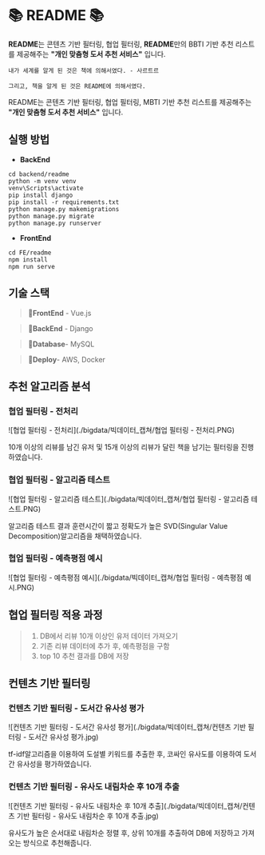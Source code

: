 # 📚 README 📚

**README**는 콘텐츠 기반 필터링, 협업 필터링, **README**만의 BBTI 기반 추천 리스트를 제공해주는 **"개인 맞춤형 도서 추천 서비스"** 입니다.

`내가 세계를 알게 된 것은 책에 의해서였다. - 사르트르`

`그리고, 책을 알게 된 것은 README에 의해서였다.`

README는 콘텐츠 기반 필터링, 협업 필터링, MBTI 기반 추천 리스트를 제공해주는 **"개인 맞춤형 도서 추천 서비스"** 입니다. 

## 실행 방법

- **BackEnd**
```
cd backend/readme
python -m venv venv
venv\Scripts\activate
pip install django
pip install -r requirements.txt
python manage.py makemigrations
python manage.py migrate
python manage.py runserver
```

- **FrontEnd**
```
cd FE/readme
npm install
npm run serve
```


## 기술 스택

>🔧**FrontEnd** -  Vue.js

>🔧**BackEnd** -  Django

>🔧**Database**-  MySQL

>🔧**Deploy**-  AWS, Docker



## 추천 알고리즘 분석

### 협업 필터링 - 전처리
![협업 필터링 - 전처리](./bigdata/빅데이터_캡쳐/협업 필터링 - 전처리.PNG)

10개 이상의 리뷰를 남긴 유저 및 15개 이상의 리뷰가 달린 책을 남기는 필터링을 진행하였습니다.

### 협업 필터링 - 알고리즘 테스트
![협업 필터링 - 알고리즘 테스트](./bigdata/빅데이터_캡쳐/협업 필터링 - 알고리즘 테스트.PNG)

알고리즘 테스트 결과 훈련시간이 짧고 정확도가 높은 SVD(Singular Value Decomposition)알고리즘을 채택하였습니다.

### 협업 필터링 - 예측평점 예시
![협업 필터링 - 예측평점 예시](./bigdata/빅데이터_캡쳐/협업 필터링 - 예측평점 예시.PNG)

## 협업 필터링 적용 과정
>1. DB에서 리뷰 10개 이상인 유저 데이터 가져오기
>2. 기존 리뷰 데이터에 추가 후, 예측평점을 구함
>3. top 10 추천 결과를 DB에 저장

## 컨텐츠 기반 필터링

### 컨텐츠 기반 필터링 - 도서간 유사성 평가
![컨텐츠 기반 필터링 - 도서간 유사성 평가](./bigdata/빅데이터_캡쳐/컨텐츠 기반 필터링 - 도서간 유사성 평가.jpg)

tf-idf알고리즘을 이용하여 도설별 키워드를 추출한 후, 코싸인 유사도를 이용하여 도서간 유사성을 평가하였습니다.

### 컨텐츠 기반 필터링 - 유사도 내림차순 후 10개 추출
![컨텐츠 기반 필터링 - 유사도 내림차순 후 10개 추출](./bigdata/빅데이터_캡쳐/컨텐츠 기반 필터링 - 유사도 내림차순 후 10개 추출.jpg)

유사도가 높은 순서대로 내림차순 정렬 후, 상위 10개를 추출하여 DB에 저장하고 가져오는 방식으로 추천해줍니다. 


